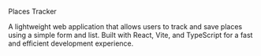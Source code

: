 Places Tracker

A lightweight web application that allows users to track and save places using a simple form and list. Built with React, Vite, and TypeScript for a fast and efficient development experience.
